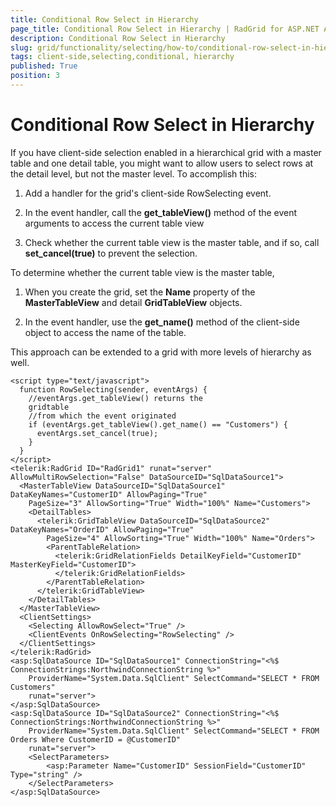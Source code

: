 ```yaml
---
title: Conditional Row Select in Hierarchy
page_title: Conditional Row Select in Hierarchy | RadGrid for ASP.NET AJAX Documentation
description: Conditional Row Select in Hierarchy
slug: grid/functionality/selecting/how-to/conditional-row-select-in-hierarchy
tags: client-side,selecting,conditional, hierarchy
published: True
position: 3
---
```


# Conditional Row Select in Hierarchy

If you have client-side selection enabled in a hierarchical grid with a master table and one detail table, you might want to allow users to select rows at the detail level, but not the master level. To accomplish this:

1. Add a handler for the grid's client-side RowSelecting event.

1. In the event handler, call the **get_tableView()** method of the event arguments to access the current table view

1. Check whether the current table view is the master table, and if so, call **set_cancel(true)** to prevent the selection.

To determine whether the current table view is the master table,

1. When you create the grid, set the **Name** property of the **MasterTableView** and detail **GridTableView** objects.

1. In the event handler, use the **get_name()** method of the client-side object to access the name of the table.

This approach can be extended to a grid with more levels of hierarchy as well.

````ASP.NET
<script type="text/javascript">
  function RowSelecting(sender, eventArgs) {
    //eventArgs.get_tableView() returns the
    gridtable
    //from which the event originated
    if (eventArgs.get_tableView().get_name() == "Customers") {
      eventArgs.set_cancel(true);
    }
  }
</script>
<telerik:RadGrid ID="RadGrid1" runat="server" AllowMultiRowSelection="False" DataSourceID="SqlDataSource1">
  <MasterTableView DataSourceID="SqlDataSource1" DataKeyNames="CustomerID" AllowPaging="True"
    PageSize="3" AllowSorting="True" Width="100%" Name="Customers">
    <DetailTables>
      <telerik:GridTableView DataSourceID="SqlDataSource2" DataKeyNames="OrderID" AllowPaging="True"
        PageSize="4" AllowSorting="True" Width="100%" Name="Orders">
        <ParentTableRelation>
          <telerik:GridRelationFields DetailKeyField="CustomerID" MasterKeyField="CustomerID">
          </telerik:GridRelationFields>
        </ParentTableRelation>
      </telerik:GridTableView>
    </DetailTables>
  </MasterTableView>
  <ClientSettings>
    <Selecting AllowRowSelect="True" />
    <ClientEvents OnRowSelecting="RowSelecting" />
  </ClientSettings>
</telerik:RadGrid>
<asp:SqlDataSource ID="SqlDataSource1" ConnectionString="<%$ ConnectionStrings:NorthwindConnectionString %>"
    ProviderName="System.Data.SqlClient" SelectCommand="SELECT * FROM Customers"
    runat="server">
</asp:SqlDataSource>
<asp:SqlDataSource ID="SqlDataSource2" ConnectionString="<%$ ConnectionStrings:NorthwindConnectionString %>"
    ProviderName="System.Data.SqlClient" SelectCommand="SELECT * FROM Orders Where CustomerID = @CustomerID"
    runat="server">
    <SelectParameters>
        <asp:Parameter Name="CustomerID" SessionField="CustomerID" Type="string" />
    </SelectParameters>
</asp:SqlDataSource>
````

